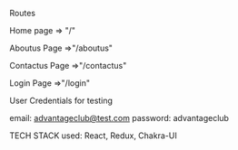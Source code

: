 Routes

Home page => "/"

Aboutus Page =>"/aboutus"

Contactus Page =>"/contactus"

Login Page =>"/login"


User Credentials for testing

email: advantageclub@test.com
password: advantageclub

TECH STACK used: React, Redux, Chakra-UI
